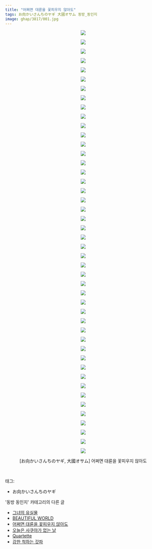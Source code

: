 ```yaml
---
title: "어쩌면 대륜을 꽃피우지 않아도"
tags: お向かいさんちのヤギ 大國オサム 동방_동인지
image: ghap/3817/001.jpg
---
```

<div class="article">
<p style="text-align: center; clear: none; float: none;"><img src="{{ site.nasurl }}/ghap/3817/001.jpg"/></p>
<p style="text-align: center; clear: none; float: none;"><img src="{{ site.nasurl }}/ghap/3817/002.jpg"/></p>
<p style="text-align: center; clear: none; float: none;"><img src="{{ site.nasurl }}/ghap/3817/003.jpg"/></p>
<p style="text-align: center; clear: none; float: none;"><img src="{{ site.nasurl }}/ghap/3817/004.jpg"/></p>
<p style="text-align: center; clear: none; float: none;"><img src="{{ site.nasurl }}/ghap/3817/005.jpg"/></p>
<p style="text-align: center; clear: none; float: none;"><img src="{{ site.nasurl }}/ghap/3817/006.jpg"/></p>
<p style="text-align: center; clear: none; float: none;"><img src="{{ site.nasurl }}/ghap/3817/007.jpg"/></p>
<p style="text-align: center; clear: none; float: none;"><img src="{{ site.nasurl }}/ghap/3817/008.jpg"/></p>
<p style="text-align: center; clear: none; float: none;"><img src="{{ site.nasurl }}/ghap/3817/009.jpg"/></p>
<p style="text-align: center; clear: none; float: none;"><img src="{{ site.nasurl }}/ghap/3817/010.jpg"/></p>
<p style="text-align: center; clear: none; float: none;"><img src="{{ site.nasurl }}/ghap/3817/011.jpg"/></p>
<p style="text-align: center; clear: none; float: none;"><img src="{{ site.nasurl }}/ghap/3817/012.jpg"/></p>
<p style="text-align: center; clear: none; float: none;"><img src="{{ site.nasurl }}/ghap/3817/013.jpg"/></p>
<p style="text-align: center; clear: none; float: none;"><img src="{{ site.nasurl }}/ghap/3817/014.jpg"/></p>
<p style="text-align: center; clear: none; float: none;"><img src="{{ site.nasurl }}/ghap/3817/015.jpg"/></p>
<p style="text-align: center; clear: none; float: none;"><img src="{{ site.nasurl }}/ghap/3817/016.jpg"/></p>
<p style="text-align: center; clear: none; float: none;"><img src="{{ site.nasurl }}/ghap/3817/017.jpg"/></p>
<p style="text-align: center; clear: none; float: none;"><img src="{{ site.nasurl }}/ghap/3817/018.jpg"/></p>
<p style="text-align: center; clear: none; float: none;"><img src="{{ site.nasurl }}/ghap/3817/019.jpg"/></p>
<p style="text-align: center; clear: none; float: none;"><img src="{{ site.nasurl }}/ghap/3817/020.jpg"/></p>
<p style="text-align: center; clear: none; float: none;"><img src="{{ site.nasurl }}/ghap/3817/021.jpg"/></p>
<p style="text-align: center; clear: none; float: none;"><img src="{{ site.nasurl }}/ghap/3817/022.jpg"/></p>
<p style="text-align: center; clear: none; float: none;"><img src="{{ site.nasurl }}/ghap/3817/023.jpg"/></p>
<p style="text-align: center; clear: none; float: none;"><img src="{{ site.nasurl }}/ghap/3817/024.jpg"/></p>
<p style="text-align: center; clear: none; float: none;"><img src="{{ site.nasurl }}/ghap/3817/025.jpg"/></p>
<p style="text-align: center; clear: none; float: none;"><img src="{{ site.nasurl }}/ghap/3817/026.jpg"/></p>
<p style="text-align: center; clear: none; float: none;"><img src="{{ site.nasurl }}/ghap/3817/027.jpg"/></p>
<p style="text-align: center; clear: none; float: none;"><img src="{{ site.nasurl }}/ghap/3817/028.jpg"/></p>
<p style="text-align: center; clear: none; float: none;"><img src="{{ site.nasurl }}/ghap/3817/029.jpg"/></p>
<p style="text-align: center; clear: none; float: none;"><img src="{{ site.nasurl }}/ghap/3817/030.jpg"/></p>
<p style="text-align: center; clear: none; float: none;"><img src="{{ site.nasurl }}/ghap/3817/031.jpg"/></p>
<p style="text-align: center; clear: none; float: none;"><img src="{{ site.nasurl }}/ghap/3817/032.jpg"/></p>
<p style="text-align: center; clear: none; float: none;"><img src="{{ site.nasurl }}/ghap/3817/033.jpg"/></p>
<p style="text-align: center; clear: none; float: none;"><img src="{{ site.nasurl }}/ghap/3817/034.jpg"/></p>
<p style="text-align: center; clear: none; float: none;"><img src="{{ site.nasurl }}/ghap/3817/035.jpg"/></p>
<p style="text-align: center; clear: none; float: none;"><img src="{{ site.nasurl }}/ghap/3817/036.jpg"/></p>
<p style="text-align: center; clear: none; float: none;"><img src="{{ site.nasurl }}/ghap/3817/037.jpg"/></p>
<p style="text-align: center; clear: none; float: none;"><img src="{{ site.nasurl }}/ghap/3817/038.jpg"/></p>
<p style="text-align: center; clear: none; float: none;"><img src="{{ site.nasurl }}/ghap/3817/039.jpg"/></p>
<p style="text-align: center; clear: none; float: none;"><img src="{{ site.nasurl }}/ghap/3817/040.jpg"/></p>
<p style="text-align: center; clear: none; float: none;"><img src="{{ site.nasurl }}/ghap/3817/041.jpg"/></p>
<p style="text-align: center; clear: none; float: none;"><img src="{{ site.nasurl }}/ghap/3817/042.jpg"/></p>
<p style="text-align: center; clear: none; float: none;"><img src="{{ site.nasurl }}/ghap/3817/043.jpg"/></p>
<p style="text-align: center; clear: none; float: none;"><img src="{{ site.nasurl }}/ghap/3817/044.jpg"/></p>
<p style="text-align: center; clear: none; float: none;"><img src="{{ site.nasurl }}/ghap/3817/045.jpg"/></p>
<p style="text-align: center; clear: none; float: none;"><img src="{{ site.nasurl }}/ghap/3817/046.jpg"/></p>
<p style="text-align: center; clear: none; float: none;">[お向かいさんちのヤギ, 大國オサム] 어쩌면 대륜을 꽃피우지 않아도</p>
<p><br/></p>
</div><div class="tagTrail">
<p>태그: </p>
<ul>
<li>お向かいさんちのヤギ</li>
</ul>
</div><div class="another">
<p>'동방 동인지' 카테고리의 다른 글</p>
<ul>
<li><a href="/2017-10-06-ghap_3821">그녀의 유실물</a></li>
<li><a href="/2017-10-06-ghap_3820">BEAUTIFUL WORLD</a></li>
<li><a href="/2017-10-04-ghap_3817">어쩌면 대륜을 꽃피우지 않아도</a></li>
<li><a href="/2017-10-02-ghap_3812">오늘은 사쿠야가 없는 날</a></li>
<li><a href="/2017-10-02-ghap_3811">Quartette</a></li>
<li><a href="/2017-10-02-ghap_3809">강한 척하는 갓파</a></li>
</ul>
</div><div class="cb_module cb_fluid">
<div class="cb_wrt cb_profile">
</div><!-- commentList close -->
</div>